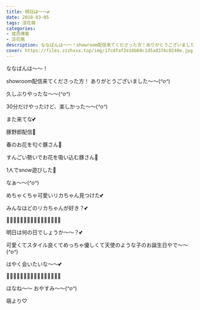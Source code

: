 ```yaml
---
title: 明日は〜〜💕
date: 2018-03-05
tags: 涼花萌
categories: 
- 成员博客
- 涼花萌
description: ななばんは〜〜！showroom配信来てくださった方！ありがとうございました〜〜(*^o^*)久しぶりやったな〜〜(*^o^*)30分だけやったけど、楽しかった〜〜(*^o^*)ま...
cover: https://files.zzzhxxx.top/img/17cdfaf2e16b60c1d5ad376c0240e.jpg 
---
```







ななばんは〜〜！




showroom配信来てくださった方！
ありがとうございました〜〜(*^o^*)





久しぶりやったな〜〜(*^o^*)


30分だけやったけど、楽しかった〜〜(*^o^*)



また来てな💕





豚野郎配信🐷






春のお花を匂ぐ豚さん🐷













すんごい勢いでお花を吸い込む豚さん🐷











1人でsnow遊びした🐷

















なぁ〜〜(*^o^*)




めちゃくちゃ可愛いリカちゃん見つけた💕











みんなはどのリカちゃんが好き？💕












🎂💝🎂💝🎂💝🎂💝🎂💝🎂💝🎂💝🎂💝



明日は何の日でしょうか〜〜？💕



可愛くてスタイル良くてめっちゃ優しくて天使のような子のお誕生日やで〜〜(*^o^*)





はやく会いたいな〜〜💕



🎂💝🎂💝🎂💝🎂💝🎂💝🎂💝🎂💝🎂💝






ほなね〜〜
おやすみ〜〜(*^o^*)





萌より♡


